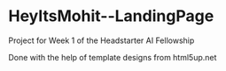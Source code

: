﻿# HeyItsMohit--LandingPage

Project for Week 1 of the Headstarter AI Fellowship

Done with the help of template designs from html5up.net
